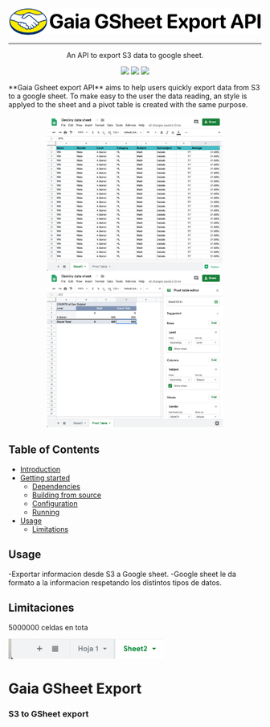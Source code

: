 <p align="center">
  <img src="https://github.com/abasile-ml/testeo-git/blob/master/img/logo.png" alt="MELI" width="500">
</p>
<hr>
<p align="center">An API to export S3 data to google sheet.</p>
<p align="center">
 <img src="https://img.shields.io/badge/team%20-%20shipping--metrics-green">
<a href="https://app.intercom.io/a/apps/avw9yqcm/home"><img src="https://img.shields.io/badge/support%20-%20rmansilla-blue"></a>
<img src="https://img.shields.io/badge/java%20-%20v1.8-orange">
</p>
**Gaia Gsheet export API** aims to help users quickly export data from S3 to a google sheet. To make easy to the user the data reading, an style is applyed to the sheet and a pivot table is created with the same purpose.

<p align="center">
<img src="https://github.com/abasile-ml/testeo-git/blob/master/img/data.png"
width="350">
<img src="https://github.com/abasile-ml/testeo-git/blob/master/img/pivot-table.png"
width="350">
</p>

## Table of Contents

* [Introduction](#introduction)
* [Getting started](#getting-started)
  * [Dependencies](#dependencies)
  * [Building from source](#building-from-source)
  * [Configuration](#configuration)
  * [Running](#running)
* [Usage](#usage)
  * [Limitations](#limitations)
  
## Usage
-Exportar informacion desde S3 a Google sheet.
-Google sheet le da formato a la informacion respetando los distintos tipos de datos.


## Limitaciones
5000000 celdas en tota

![alt text](https://github.com/abasile-ml/testeo-git/blob/master/img/Screen%20Shot%202019-12-03%20at%2015.23.19.png)

# Gaia GSheet Export 
### S3 to GSheet export
